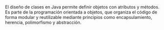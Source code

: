 El diseño de clases en Java permite definir objetos con atributos y métodos.
Es parte de la programación orientada a objetos, que organiza el código de forma modular y reutilizable mediante principios como encapsulamiento, herencia, polimorfismo y abstracción.
